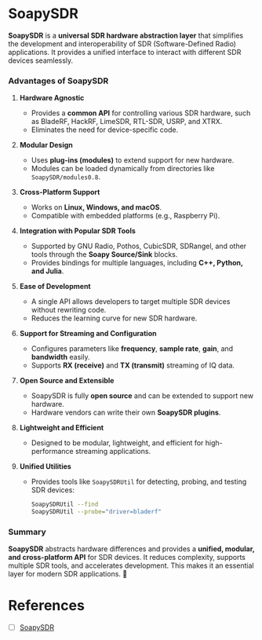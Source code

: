 # SoapySDR

**SoapySDR** is a **universal SDR hardware abstraction layer** that simplifies the development and interoperability of SDR (Software-Defined Radio) applications. It provides a unified interface to interact with different SDR devices seamlessly.

### **Advantages of SoapySDR**

1. **Hardware Agnostic**  
   - Provides a **common API** for controlling various SDR hardware, such as BladeRF, HackRF, LimeSDR, RTL-SDR, USRP, and XTRX.
   - Eliminates the need for device-specific code.

2. **Modular Design**  
   - Uses **plug-ins (modules)** to extend support for new hardware.  
   - Modules can be loaded dynamically from directories like `SoapySDR/modules0.8`.

3. **Cross-Platform Support**  
   - Works on **Linux, Windows, and macOS**.  
   - Compatible with embedded platforms (e.g., Raspberry Pi).

4. **Integration with Popular SDR Tools**  
   - Supported by GNU Radio, Pothos, CubicSDR, SDRangel, and other tools through the **Soapy Source/Sink** blocks.  
   - Provides bindings for multiple languages, including **C++, Python, and Julia**.

5. **Ease of Development**  
   - A single API allows developers to target multiple SDR devices without rewriting code.  
   - Reduces the learning curve for new SDR hardware.

6. **Support for Streaming and Configuration**  
   - Configures parameters like **frequency**, **sample rate**, **gain**, and **bandwidth** easily.  
   - Supports **RX (receive)** and **TX (transmit)** streaming of IQ data.

7. **Open Source and Extensible**  
   - SoapySDR is fully **open source** and can be extended to support new hardware.  
   - Hardware vendors can write their own **SoapySDR plugins**.

8. **Lightweight and Efficient**  
   - Designed to be modular, lightweight, and efficient for high-performance streaming applications.

9. **Unified Utilities**  
   - Provides tools like `SoapySDRUtil` for detecting, probing, and testing SDR devices:
     ```bash
     SoapySDRUtil --find
     SoapySDRUtil --probe="driver=bladerf"
     ```

### **Summary**
**SoapySDR** abstracts hardware differences and provides a **unified, modular, and cross-platform API** for SDR devices. It reduces complexity, supports multiple SDR tools, and accelerates development. This makes it an essential layer for modern SDR applications. 🚀

# References

- [ ] [SoapySDR](https://github.com/pothosware/SoapySDR/wiki)
